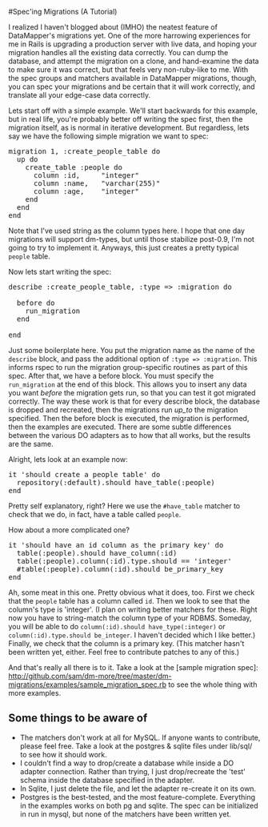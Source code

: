#Spec'ing Migrations (A Tutorial)

I realized I haven't blogged about (IMHO) the neatest feature of DataMapper's migrations yet. One of the more harrowing experiences for me in Rails is upgrading a production server with live data, and hoping your migration handles all the existing data correctly. You can dump the database, and attempt the migration on a clone, and hand-examine the data to make sure it was correct, but that feels very non-ruby-like to me. With the spec groups and matchers available in DataMapper migrations, though, you can spec your migrations and be certain that it will work correctly, and translate all your edge-case data correctly.

Lets start off with a simple example. We'll start backwards for this example, but in real life, you're probably better off writing the spec first, then the migration itself, as is normal in iterative development. But regardless, lets say we have the following simple migration we want to spec:

<pre lang="ruby">
migration 1, :create_people_table do
  up do
    create_table :people do
      column :id,     "integer"
      column :name,   "varchar(255)"
      column :age,    "integer"
    end
  end
end
</pre>

Note that I've used string as the column types here. I hope that one day migrations will support dm-types, but until those stabilize post-0.9, I'm not going to try to implement it. Anyways, this just creates a pretty typical `people` table.

Now lets start writing the spec:

<pre lang="ruby">
describe :create_people_table, :type => :migration do

  before do
    run_migration
  end

end
</pre>

Just some boilerplate here. You put the migration name as the name of the `describe` block, and pass the additional option of `:type => :migration`. This informs rspec to run the migration group-specific routines as part of this spec. After that, we have a before block. You must specify the `run_migration` at the end of this block. This allows you to insert any data you want _before_ the migration gets run, so that you can test it got migrated correctly. The way these work is that for every describe block, the database is dropped and recreated, then the migrations run _up_to_ the migration specified. Then the before block is executed, the migration is performed, then the examples are executed. There are some subtle differences between the various DO adapters as to how that all works, but the results are the same.

Alright, lets look at an example now:

<pre lang="ruby">
it 'should create a people table' do
  repository(:default).should have_table(:people)
end
</pre>

Pretty self explanatory, right? Here we use the `#have_table` matcher to check that we do, in fact, have a table called `people`.

How about a more complicated one?

<pre lang="ruby">
it 'should have an id column as the primary key' do
  table(:people).should have_column(:id)
  table(:people).column(:id).type.should == 'integer'
  #table(:people).column(:id).should be_primary_key
end
</pre>

Ah, some meat in this one. Pretty obvious what it does, too. First we check that the `people` table has a column called `id`. Then we look to see that the column's type is 'integer'. (I plan on writing better matchers for these. Right now you have to string-match the column type of your RDBMS. Someday, you will be able to do `column(:id).should have_type(:integer)` or `column(:id).type.should be_integer`. I haven't decided which I like better.) Finally, we check that the column is a primary key. (This matcher hasn't been written yet, either. Feel free to contribute patches to any of this.)

And that's really all there is to it. Take a look at the [sample migration spec]: http://github.com/sam/dm-more/tree/master/dm-migrations/examples/sample_migration_spec.rb to see the whole thing with more examples.

Some things to be aware of
------------------------------
* The matchers don't work at all for MySQL. If anyone wants to contribute, please feel free. Take a look at the postgres & sqlite files under lib/sql/ to see how it should work.
* I couldn't find a way to drop/create a database while inside a DO adapter connection. Rather than trying, I just drop/recreate the 'test' schema inside the database specified in the adapter.
* In Sqlite, I just delete the file, and let the adapter re-create it on its own.
* Postgres is the best-tested, and the most feature-complete. Everything in the examples works on both pg and sqlite. The spec can be initialized in run in mysql, but none of the matchers have been written yet.
